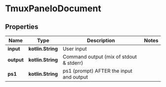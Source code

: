 
# TmuxPaneIoDocument

## Properties
| Name | Type | Description | Notes |
| ------------ | ------------- | ------------- | ------------- |
| **input** | **kotlin.String** | User input |  |
| **output** | **kotlin.String** | Command output (mix of stdout &amp; stderr) |  |
| **ps1** | **kotlin.String** | ps1 (prompt) AFTER the input and output |  |



